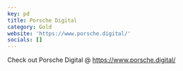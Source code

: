 ```yaml
---
key: pd
title: Porsche Digital
category: Gold
website: 'https://www.porsche.digital/'
socials: []
---
```


Check out Porsche Digital @ https://www.porsche.digital/

